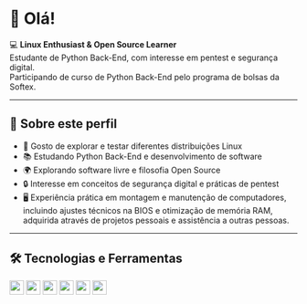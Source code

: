 # 👋 Olá!

💻 **Linux Enthusiast & Open Source Learner**  
Estudante de Python Back-End, com interesse em pentest e segurança digital.  
Participando de curso de Python Back-End pelo programa de bolsas da Softex.

---

## 🚀 Sobre este perfil
- 🐧 Gosto de explorar e testar diferentes distribuições Linux  
- 📚 Estudando Python Back-End e desenvolvimento de software  
- 🌍 Explorando software livre e filosofia Open Source  
- 🔒 Interesse em conceitos de segurança digital e práticas de pentest  
- 🖥️ Experiência prática em montagem e manutenção de computadores, incluindo ajustes técnicos na BIOS e otimização de memória RAM, adquirida através de projetos pessoais e assistência a outras pessoas.

---

## 🛠️ Tecnologias e Ferramentas
<p float="left">
  <img src="https://img.shields.io/badge/Linux-Enthusiast-green?logo=linux" height="25"/>
  <img src="https://img.shields.io/badge/Open%20Source-Learner-blue?logo=opensourceinitiative" height="25"/>
  <img src="https://img.shields.io/badge/Python-Programmer-yellow?logo=python" height="25"/>
  <img src="https://img.shields.io/badge/Git-Version%20Control-orange?logo=git" height="25"/>
  <img src="https://img.shields.io/badge/VS%20Code-Editor-blue?logo=visualstudiocode" height="25"/>
  <img src="https://img.shields.io/badge/VirtualBox-VM-purple?logo=virtualbox" height="25"/>
</p>
